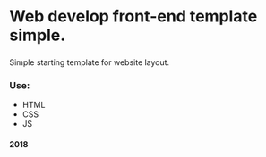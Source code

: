 # Web develop front-end template simple.

### 

Simple starting template for website layout.

### Use:

* HTML
* CSS 
* JS

#### 2018